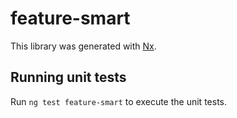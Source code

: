 # feature-smart

This library was generated with [Nx](https://nx.dev).

## Running unit tests

Run `ng test feature-smart` to execute the unit tests.
